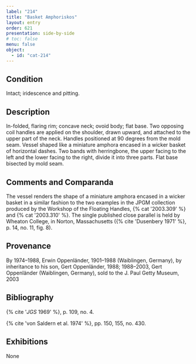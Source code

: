 ```yaml
---
label: "214"
title: "Basket Amphoriskos"
layout: entry
order: 621
presentation: side-by-side
# toc: false
menu: false
object:
  - id: "cat-214"
---
```


## Condition

Intact; iridescence and pitting.

## Description

In-folded, flaring rim; concave neck; ovoid body; flat base. Two opposing coil handles are applied on the shoulder, drawn upward, and attached to the upper part of the neck. Handles positioned at 90 degrees from the mold seam. Vessel shaped like a miniature amphora encased in a wicker basket of horizontal dashes. Two bands with herringbone, the upper facing to the left and the lower facing to the right, divide it into three parts. Flat base bisected by mold seam.

## Comments and Comparanda

The vessel renders the shape of a miniature amphora encased in a wicker basket in a similar fashion to the two examples in the JPGM collection produced by the Workshop of the Floating Handles, {% cat '2003.309' %} and {% cat '2003.310' %}. The single published close parallel is held by Wheaton College, in Norton, Massachusetts ({% cite 'Dusenbery 1971' %}, p. 14, no. 11, fig. 8).

## Provenance

By 1974–1988, Erwin Oppenländer, 1901–1988 (Waiblingen, Germany), by inheritance to his son, Gert Oppenländer, 1988; 1988–2003, Gert Oppenländer (Waiblingen, Germany), sold to the J. Paul Getty Museum, 2003

## Bibliography

{% cite '*JGS* 1969' %}, p. 109, no. 4.

{% cite 'von Saldern et al. 1974' %}, pp. 150, 155, no. 430.

## Exhibitions

None